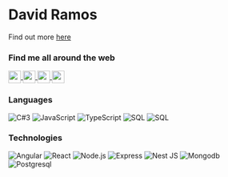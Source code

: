 # David Ramos

Find out more <a href="https://davidramos-om.com/" target="blank">
here
</a>

### Find me all around the web
<a href="https://platzi.com/p/davidramos-om/" target="blank"><img align="center" src="https://static.platzi.com/media/platzi-isotipo@2x.png" height="25" /> </a>
<a href="https://www.linkedin.com/in/davidramos-om/" target="blank"><img align="center" src="https://static-exp1.licdn.com/sc/h/8s162nmbcnfkg7a0k8nq9wwqo" height="25" /> </a>
<a href="https://twitter.com/davidramos_om" target="blank"><img align="center" src="https://abs.twimg.com/favicons/twitter.2.ico" height="25" /> </a>
<a href="https://www.instagram.com/luminartis/" target="blank"><img align="center" src="https://static.cdninstagram.com/rsrc.php/v3/yt/r/30PrGfR3xhB.png" height="25" /> </a>

### Languages

![C#3](https://img.shields.io/badge/-csharp-000?&logo=csharp)
![JavaScript](https://img.shields.io/badge/-JavaScript-000?&logo=JavaScript)
![TypeScript](https://img.shields.io/badge/-TypeScript-000?&logo=TypeScript)
![SQL](https://img.shields.io/badge/-SQL-fff?&logo=sql)
![SQL](https://img.shields.io/badge/-SQL-fff?&logo=MySQL)


### Technologies

![Angular](https://img.shields.io/badge/-Angular-000?&logo=Angular)
![React](https://img.shields.io/badge/-React-fff?&logo=React)
![Node.js](https://img.shields.io/badge/-Node.js-fff?&logo=node.js)
![Express](https://img.shields.io/badge/-Express-000?&logo=express)
![Nest JS](https://img.shields.io/badge/-Nestjs-red?&logo=nestjs)
![Mongodb](https://img.shields.io/badge/-Mongodb-fff?&logo=Mongodb)
![Postgresql](https://img.shields.io/badge/-Postgresql-fff?&logo=Postgresql)

